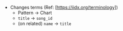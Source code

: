 * Changes terms (Ref: [https://iidx.org/terminology])
  * Pattern -> Chart
  * `title` -> `song_id`
  * (on related) `name` -> `title`
